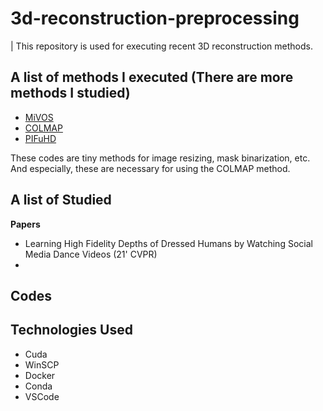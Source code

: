 # 3d-reconstruction-preprocessing
| This repository is used for executing recent 3D reconstruction methods.

## A list of methods I executed (There are more methods I studied)
- [MiVOS](https://github.com/hkchengrex/MiVOS)
- [COLMAP](https://colmap.github.io/index.html)
- [PIFuHD](https://shunsukesaito.github.io/PIFuHD/)

These codes are tiny methods for image resizing, mask binarization, etc.
And especially, these are necessary for using the COLMAP method.

## A list of Studied
**Papers**
- Learning High Fidelity Depths of Dressed Humans by Watching Social Media Dance Videos (21' CVPR)
- 

**Codes**
- 

## Technologies Used
- Cuda
- WinSCP
- Docker
- Conda
- VSCode
